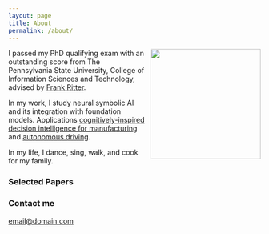 ```yaml
---
layout: page
title: About
permalink: /about/
---
```

<p><img style="float:right; padding-left:10px" src="http://Siyuwu528.github.io/images/image.jpg" width="220" height="220" /></p>
I passed my PhD qualifying exam with an outstanding score from The Pennsylvania State University, College of Information Sciences and Technology, advised by <a href="https://www.frankritter.com/ritter.html">Frank Ritter</a>.

In my work, I study neural symbolic AI and its integration with foundation models. Applications <a href="http://Siyuwu528.github.io/images/NeSyAI-ACS-2024_extended.pdf" target="_blank">cognitively-inspired decision intelligence for manufacturing</a> and 
<a href="https://www.frankritter.com/papers/wuBRT23.pdf">autonomous driving</a>.

In my life, I dance, sing, walk, and cook for my family.

### Selected Papers



### Contact me

[email@domain.com](mailto:email@domain.com)
